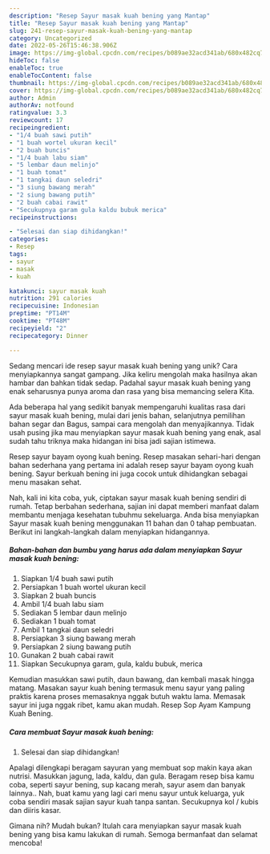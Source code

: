 ```yaml
---
description: "Resep Sayur masak kuah bening yang Mantap"
title: "Resep Sayur masak kuah bening yang Mantap"
slug: 241-resep-sayur-masak-kuah-bening-yang-mantap
category: Uncategorized
date: 2022-05-26T15:46:38.906Z
image: https://img-global.cpcdn.com/recipes/b089ae32acd341ab/680x482cq70/sayur-masak-kuah-bening-foto-resep-utama.jpg
hideToc: false
enableToc: true
enableTocContent: false
thumbnail: https://img-global.cpcdn.com/recipes/b089ae32acd341ab/680x482cq70/sayur-masak-kuah-bening-foto-resep-utama.jpg
cover: https://img-global.cpcdn.com/recipes/b089ae32acd341ab/680x482cq70/sayur-masak-kuah-bening-foto-resep-utama.jpg
author: Admin
authorAv: notfound
ratingvalue: 3.3
reviewcount: 17
recipeingredient:
- "1/4 buah sawi putih"
- "1 buah wortel ukuran kecil"
- "2 buah buncis"
- "1/4 buah labu siam"
- "5 lembar daun melinjo"
- "1 buah tomat"
- "1 tangkai daun seledri"
- "3 siung bawang merah"
- "2 siung bawang putih"
- "2 buah cabai rawit"
- "Secukupnya garam gula kaldu bubuk merica"
recipeinstructions:

- "Selesai dan siap dihidangkan!"
categories:
- Resep
tags:
- sayur
- masak
- kuah

katakunci: sayur masak kuah 
nutrition: 291 calories
recipecuisine: Indonesian
preptime: "PT14M"
cooktime: "PT48M"
recipeyield: "2"
recipecategory: Dinner

---
```





Sedang mencari ide resep sayur masak kuah bening yang unik? Cara menyiapkannya sangat gampang. Jika keliru mengolah maka hasilnya akan hambar dan bahkan tidak sedap. Padahal sayur masak kuah bening yang enak seharusnya punya aroma dan rasa yang bisa memancing selera Kita.





Ada beberapa hal yang sedikit banyak mempengaruhi kualitas rasa dari sayur masak kuah bening, mulai dari jenis bahan, selanjutnya pemilihan bahan segar dan Bagus, sampai cara mengolah dan menyajikannya. Tidak usah pusing jika mau menyiapkan sayur masak kuah bening yang enak,      asal sudah tahu triknya maka hidangan ini bisa jadi sajian istimewa.














Resep sayur bayam oyong kuah bening. Resep masakan sehari-hari dengan bahan sederhana yang pertama ini adalah resep sayur bayam oyong kuah bening. Sayur berkuah bening ini juga cocok untuk dihidangkan sebagai menu masakan sehat.






Nah, kali ini kita coba, yuk, ciptakan sayur masak kuah bening sendiri di rumah. Tetap berbahan sederhana, sajian ini dapat memberi manfaat dalam membantu menjaga kesehatan tubuhmu sekeluarga. Anda bisa menyiapkan Sayur masak kuah bening menggunakan 11 bahan dan 0 tahap pembuatan. Berikut ini langkah-langkah dalam menyiapkan hidangannya.

<!--inarticleads1-->

##### Bahan-bahan dan bumbu yang harus ada dalam menyiapkan Sayur masak kuah bening:

1. Siapkan 1/4 buah sawi putih
1. Persiapkan 1 buah wortel ukuran kecil
1. Siapkan 2 buah buncis
1. Ambil 1/4 buah labu siam
1. Sediakan 5 lembar daun melinjo
1. Sediakan 1 buah tomat
1. Ambil 1 tangkai daun seledri
1. Persiapkan 3 siung bawang merah
1. Persiapkan 2 siung bawang putih
1. Gunakan 2 buah cabai rawit
1. Siapkan Secukupnya garam, gula, kaldu bubuk, merica


Kemudian masukkan sawi putih, daun bawang, dan kembali masak hingga matang. Masakan sayur kuah bening termasuk menu sayur yang paling praktis karena proses memasaknya nggak butuh waktu lama. Memasak sayur ini juga nggak ribet, kamu akan mudah. Resep Sop Ayam Kampung Kuah Bening. 

<!--inarticleads2-->

##### Cara membuat Sayur masak kuah bening:


1. Selesai dan siap dihidangkan!

Apalagi dilengkapi beragam sayuran yang membuat sop makin kaya akan nutrisi. Masukkan jagung, lada, kaldu, dan gula. Beragam resep bisa kamu coba, seperti sayur bening, sup kacang merah, sayur asem dan banyak lainnya.. Nah, buat kamu yang lagi cari menu sayur untuk keluarga, yuk coba sendiri masak sajian sayur kuah tanpa santan. Secukupnya kol / kubis dan diiris kasar. 

Gimana nih? Mudah bukan? Itulah cara menyiapkan sayur masak kuah bening yang bisa kamu lakukan di rumah. Semoga bermanfaat dan selamat mencoba!
